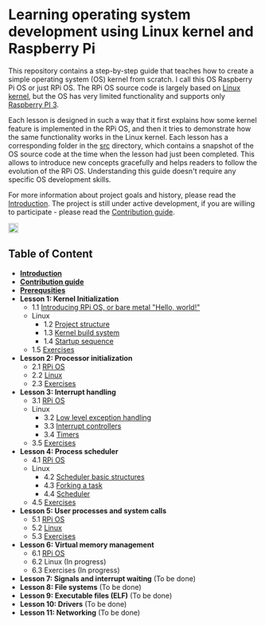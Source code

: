 # Learning operating system development using Linux kernel and Raspberry Pi

This repository contains a step-by-step guide that teaches how to create a simple operating system (OS) kernel from scratch. I call this OS Raspberry Pi OS or just RPi OS. The RPi OS source code is largely based on [Linux kernel](https://github.com/torvalds/linux), but the OS has very limited functionality and supports only [Raspberry PI 3](https://www.raspberrypi.org/products/raspberry-pi-3-model-b/). 

Each lesson is designed in such a way that it first explains how some kernel feature is implemented in the RPi OS, and then it tries to demonstrate how the same functionality works in the Linux kernel. Each lesson has a corresponding folder in the [src](https://github.com/s-matyukevich/raspberry-pi-os/tree/master/src) directory, which contains a snapshot of the OS source code at the time when the lesson had just been completed. This allows to introduce new concepts gracefully and helps readers to follow the evolution of the RPi OS. Understanding this guide doesn't require any specific OS development skills.

For more information about project goals and history, please read the [Introduction](docs/Introduction.md). The project is still under active development, if you are willing to participate - please read the [Contribution guide](docs/Contributions.md).

<a href="https://twitter.com/RPi_OS">
  <img src="https://raw.githubusercontent.com/s-matyukevich/raspberry-pi-os/twitter/images/rpi.png" alt="Follow @RPi_OS" style="height: 20px">
</a>

## Table of Content

* **[Introduction](docs/Introduction.md)**
* **[Contribution guide](docs/Contributions.md)**
* **[Prerequsities](docs/Prerequisites.md)**
* **Lesson 1: Kernel Initialization** 
  * 1.1 [Introducing RPi OS, or bare metal "Hello, world!"](docs/lesson01/rpi-os.md)
  * Linux
    * 1.2 [Project structure](docs/lesson01/linux/project-structure.md)
    * 1.3 [Kernel build system](docs/lesson01/linux/build-system.md) 
    * 1.4 [Startup sequence](docs/lesson01/linux/kernel-startup.md)
  * 1.5 [Exercises](docs/lesson01/exercises.md)
* **Lesson 2: Processor initialization**
  * 2.1 [RPi OS](docs/lesson02/rpi-os.md)
  * 2.2 [Linux](docs/lesson02/linux.md)
  * 2.3 [Exercises](docs/lesson02/exercises.md)
* **Lesson 3: Interrupt handling**
  * 3.1 [RPi OS](docs/lesson03/rpi-os.md)
  * Linux
    * 3.2 [Low level exception handling](docs/lesson03/linux/low_level-exception_handling.md) 
    * 3.3 [Interrupt controllers](docs/lesson03/linux/interrupt_controllers.md)
    * 3.4 [Timers](docs/lesson03/linux/timer.md)
  * 3.5 [Exercises](docs/lesson03/exercises.md)
* **Lesson 4: Process scheduler**
  * 4.1 [RPi OS](docs/lesson04/rpi-os.md) 
  * Linux
    * 4.2 [Scheduler basic structures](docs/lesson04/linux/basic_structures.md)
    * 4.3 [Forking a task](docs/lesson04/linux/fork.md)
    * 4.4 [Scheduler](docs/lesson04/linux/scheduler.md)
  * 4.5 [Exercises]()
* **Lesson 5: User processes and system calls** 
  * 5.1 [RPi OS](docs/lesson05/rpi-os.md) 
  * 5.2 [Linux](docs/lesson05/linux.md)
  * 5.3 [Exercises](docs/lesson05/exercises.md)
* **Lesson 6: Virtual memory management**
  * 6.1 [RPi OS](docs/lesson06/rpi-os.md) 
  * 6.2 Linux (In progress)
  * 6.3 Exercises (In progress)
* **Lesson 7: Signals and interrupt waiting** (To be done)
* **Lesson 8: File systems** (To be done)
* **Lesson 9: Executable files (ELF)** (To be done)
* **Lesson 10: Drivers** (To be done)
* **Lesson 11: Networking** (To be done)

